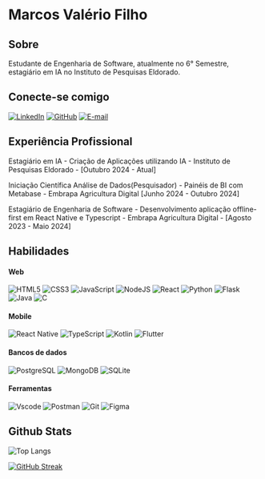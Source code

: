# Marcos Valério Filho
## Sobre
 Estudante de Engenharia de Software, atualmente no 6° Semestre, estagiário em IA no Instituto de Pesquisas Eldorado.
## Conecte-se comigo
[![LinkedIn](https://img.shields.io/badge/LinkedIn-0077B5?style=for-the-badge&logo=linkedin&logoColor=white)](https://www.linkedin.com/in/marcosavaleriofilho/)
[![GitHub](https://img.shields.io/badge/GitHub-100000?style=for-the-badge&logo=github&logoColor=white)](https://github.com/marcosvaleriofilho)
[![E-mail](https://img.shields.io/badge/-Email-000?style=for-the-badge&logo=microsoft-outlook&logoColor=007BFF)](mailto:marcosvaleriofilho@outlook.com)
## Experiência Profissional

 Estagiário em IA - Criação de Aplicações utilizando IA - Instituto de Pesquisas Eldorado - [Outubro 2024 - Atual]
 
 Iniciação Científica Análise de Dados(Pesquisador) - Painéis de BI com Metabase - Embrapa Agricultura Digital [Junho 2024 - Outubro 2024]

 Estagiário de Engenharia de Software - Desenvolvimento aplicação offline-first em React Native e Typescript - Embrapa Agricultura Digital - [Agosto 2023 - Maio 2024]

## Habilidades
#### Web
![HTML5](https://img.shields.io/badge/HTML5-E34F26?style=for-the-badge&logo=html5&logoColor=white)
![CSS3](https://img.shields.io/badge/CSS3-1572B6?style=for-the-badge&logo=css3&logoColor=white)
![JavaScript](https://img.shields.io/badge/JavaScript-F7DF1E?style=for-the-badge&logo=javascript&logoColor=black)
![NodeJS](https://img.shields.io/badge/node.js-6DA55F?style=for-the-badge&logo=node.js&logoColor=white)
![React](https://img.shields.io/badge/React-20232A?style=for-the-badge&logo=react&logoColor=61DAFB)
![Python](https://img.shields.io/badge/python-3670A0?style=for-the-badge&logo=python&logoColor=ffdd54)
![Flask](https://img.shields.io/badge/flask-%23000.svg?style=for-the-badge&logo=flask&logoColor=white)
![Java](https://img.shields.io/badge/java-%23ED8B00.svg?style=for-the-badge&logo=openjdk&logoColor=white)
![C](https://img.shields.io/badge/C-00599C?style=for-the-badge&logo=c&logoColor=white)
#### Mobile
![React Native](https://img.shields.io/badge/React_Native-20232A?style=for-the-badge&logo=react&logoColor=61DAFB)
![TypeScript](https://img.shields.io/badge/TypeScript-007ACC?style=for-the-badge&logo=typescript&logoColor=white)
![Kotlin](https://img.shields.io/badge/Kotlin-0095D5?&style=for-the-badge&logo=kotlin&logoColor=white)
![Flutter](https://img.shields.io/badge/Flutter-02569B?style=for-the-badge&logo=flutter&logoColor=white)
#### Bancos de dados
![PostgreSQL](https://img.shields.io/badge/PostgreSQL-000?style=for-the-badge&logo=postgresql)
![MongoDB](https://img.shields.io/badge/MongoDB-%234ea94b.svg?style=for-the-badge&logo=mongodb&logoColor=white)
![SQLite](https://img.shields.io/badge/SQLite-000?style=for-the-badge&logo=sqlite&logoColor=07405E)
#### Ferramentas
![Vscode](https://img.shields.io/badge/Vscode-007ACC?style=for-the-badge&logo=visual-studio-code&logoColor=white)
![Postman](https://img.shields.io/badge/Postman-FF6C37.svg?style=for-the-badge&logo=Postman&logoColor=white)
![Git](https://img.shields.io/badge/GIT-E44C30?style=for-the-badge&logo=git&logoColor=white)
![Figma](https://img.shields.io/badge/Figma-696969?style=for-the-badge&logo=figma&logoColor=figma)

## Github Stats

![Top Langs](https://github-readme-stats-git-masterrstaa-rickstaa.vercel.app/api/top-langs/?username=marcosvaleriofilho&layout=compact&bg_color=000&border_color=30A3DC&title_color=E94D5F&text_color=FFF)

[![GitHub Streak](https://streak-stats.demolab.com/?user=marcosvaleriofilho&theme=bear&background=000&border=30A3DC&dates=FFF)](https://git.io/streak-stats)
